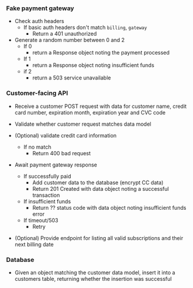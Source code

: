 ### Fake payment gateway ###

- Check auth headers
    - If basic auth headers don't match `billing`, `gateway`
        - Return a 401 unauthorized
- Generate a random number between 0 and 2
    - If 0
        - return a Response object noting the payment processed
    - If 1
        - return a Response object noting insufficient funds
    - if 2
        - return a 503 service unavailable

### Customer-facing API ###

- Receive a customer POST request with data for customer name, credit card number, expiration month, expiration year and CVC code
- Validate whether customer request matches data model
- (Optional) validate credit card information
    - If no match
        - Return 400 bad request
- Await payment gateway response
    - If successfully paid
        - Add customer data to the database (encrypt CC data)
        - Return 201 Created with data object noting a successful transaction
    - If insufficient funds
        - Return ?? status code with data object noting insufficient funds error
    - If timeout/503
        - Retry

- (Optional) Provide endpoint for listing all valid subscriptions and their next billing date


### Database ###

- Given an object matching the customer data model, insert it into a customers table, returning whether the insertion was successful